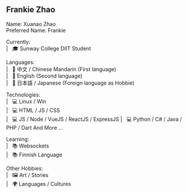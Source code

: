 ## Frankie Zhao

Name: Xuanao Zhao  
Preferred Name: Frankie  

Currently:  
| &nbsp; 🎓 Sunway College DIIT Student

Languages:  
| &nbsp; 💬 中文 / Chinese Mandarin (First language)  
| &nbsp; 💬 English (Second language)  
| &nbsp; 💬 日本語 / Japanese (Foreign language as Hobbie)  

Technologies:  
| &nbsp; 💻 Linux / Win  
| &nbsp; 💻 HTML / JS / CSS  
| &nbsp; 💻 JS / Node / VueJS / ReactJS / ExpressJS
| &nbsp; 💻 Python / C# / Java / PHP / Dart
And More ...  

Learning:  
| &nbsp; 📚 Websockets  
| &nbsp; 📚 Finnish Language  

Other Hobbies:  
| &nbsp; 🖼️ Art / Stories  
| &nbsp; 🌍 Languages / Cultures  
